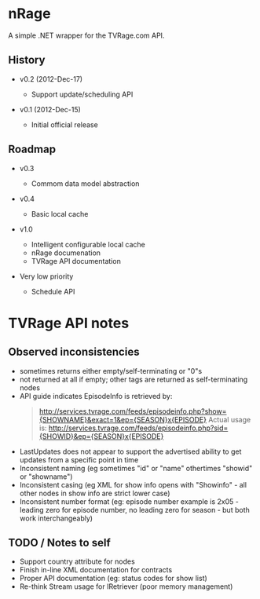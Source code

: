 nRage
===========

A simple .NET wrapper for the TVRage.com API.

History
-------

* v0.2 (2012-Dec-17)
    + Support update/scheduling API

* v0.1 (2012-Dec-15)
    + Initial official release

Roadmap
-------

* v0.3
    + Commom data model abstraction

* v0.4
    + Basic local cache 

* v1.0
    + Intelligent configurable local cache
    + nRage documenation
    + TVRage API documentation
 
* Very low priority
    + Schedule API


TVRage API notes
================

Observed inconsistencies
------------------------
* <ended> sometimes returns either empty/self-terminating or "0"s
* <AKAs> not returned at all if empty; other tags are returned as self-terminating nodes
* API guide indicates EpisodeInfo is retrieved by:
	> http://services.tvrage.com/feeds/episodeinfo.php?show={SHOWNAME}&exact=1&ep={SEASON}x{EPISODE}
  Actual usage is:
	> http://services.tvrage.com/feeds/episodeinfo.php?sid={SHOWID}&ep={SEASON}x{EPISODE}
* LastUpdates does not appear to support the advertised ability to get updates from a specific point in time
* Inconsistent naming (eg sometimes "id" or "name" othertimes "showid" or "showname")
* Inconsistent casing (eg XML for show info opens with "Showinfo" - all other nodes in show info are strict lower case)
* Inconsistent number format (eg: episode number example is 2x05 - leading zero for episode number, no leading zero for season - but both work interchangeably)

TODO / Notes to self
--------------------
* Support country attribute for <network> nodes
* Finish in-line XML documentation for contracts
* Proper API documentation (eg: status codes for show list)
* Re-think Stream usage for IRetriever (poor memory management)